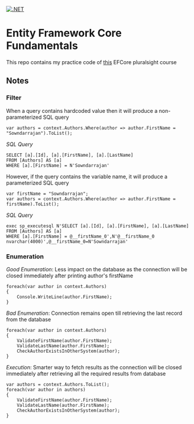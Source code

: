 [![.NET](https://github.com/jsowndarrajan/EFCoreFundamentals/actions/workflows/dotnet.yml/badge.svg)](https://github.com/jsowndarrajan/EFCoreFundamentals/actions/workflows/dotnet.yml)
# Entity Framework Core Fundamentals
This repo contains my practice code of [this](https://app.pluralsight.com/library/courses/ef-core-6-fundamentals/table-of-contents) EFCore pluralsight course

## Notes

### Filter
When a query contains hardcoded value then it will produce a non-parameterized SQL query
```
var authors = context.Authors.Where(author => author.FirstName = "Sowndarrajan").ToList();
```

*SQL Query*
```
SELECT [a].[Id], [a].[FirstName], [a].[LastName]
FROM [Authors] AS [a]
WHERE [a].[FirstName] = N'Sowndarrajan'
```

However, if the query contains the variable name, it will produce a parameterized SQL query
```
var firstName = "Sowndarrajan";
var authors = context.Authors.Where(author => author.FirstName = firstName).ToList();
```
*SQL Query*
```
exec sp_executesql N'SELECT [a].[Id], [a].[FirstName], [a].[LastName]
FROM [Authors] AS [a]
WHERE [a].[FirstName] = @__firstName_0',N'@__firstName_0 nvarchar(4000)',@__firstName_0=N'Sowndarrajan'
```

### Enumeration

*Good Enumeration*: Less impact on the database as the connection will be closed immediately after printing author's firstName
```
foreach(var author in context.Authors)
{
	Console.WriteLine(author.FirstName);
}
```

*Bad Enumeration*: Connection remains open till retrieving the last record from the database
```
foreach(var author in context.Authors)
{
	ValidateFirstName(author.FirstName);
	ValidateLastName(author.FirstName);
	CheckAuthorExistsInOtherSystem(author);
}
```

*Execution*: Smarter way to fetch results as the connection will be closed immediately after retrieving all the required results from database
```
var authors = context.Authors.ToList();
foreach(var author in authors)
{
	ValidateFirstName(author.FirstName);
	ValidateLastName(author.FirstName);
	CheckAuthorExistsInOtherSystem(author);
}
```